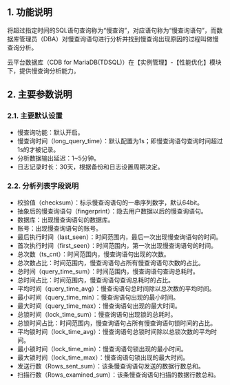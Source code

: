 ## 1. 功能说明
将超过指定时间的SQL语句查询称为“慢查询”，对应语句称为“慢查询语句”，而数据库管理员（DBA）对慢查询语句进行分析并找到慢查询出现原因的过程叫做慢查询分析。

云平台数据库（CDB for MariaDB(TDSQL)）在【实例管理】-【性能优化】模块下，提供慢查询分析能力。

## 2. 主要参数说明
### 2.1. 主要默认设置
-   慢查询功能：默认开启。
-   慢查询时间（long_query_time）：默认配置为1s；即慢查询语句查询时间超过1s的才被记录。
-   分析数据输出延迟：1~5分钟。
-   日志记录时长：30天，根据备份和日志设置周期决定。

### 2.2. 分析列表字段说明
-   校验值（checksum）：标示慢查询语句的一串序列数字，默认64bit。
-   抽象后的慢查询语句（fingerprint）：隐去用户数据以后的慢查询语句。
-   数据库：出现慢查询语句的数据库。
-   账号：出现慢查询语句的账号。
-   最后执行时间（last_seen）：时间范围内，最后一次出现慢查询语句的时间。
-   首次执行时间（first_seen）：时间范围内，第一次出现慢查询语句的时间。
-   总次数（ts_cnt）：时间范围内，慢查询语句出现的次数。
-   总次数占比：时间范围内，慢查询语句占所有慢查询语句次数的占比。
-   总时间（query_time_sum）：时间范围内，慢查询语句查询总耗时。
-   总时间占比：时间范围内，慢查询语句查询总耗时的占比。
-   平均时间（query_time_avg）：慢查询语句总时间除以总次数的平均时间。
-   最小时间（query_time_min）：慢查询语句出现的最小时间。
-   最大时间（query_time_max）：慢查询语句出现的最大时间。
-   总锁时间（lock_time_sum）：慢查询语句出现锁的总耗时。
-   总锁时间占比：时间范围内，慢查询语句占所有慢查询语句锁时间的占比。
-   平均锁时间（lock_time_avg）：慢查询语句总锁时间除以总锁次数的平均时间。
-   最小锁时间（lock_time_min）：慢查询语句锁出现的最小时间。
-   最大锁时间（lock_time_max）：慢查询语句锁出现的最大时间。
-   发送行数（Rows_sent_sum）：该条慢查询语句发送的数据行数总和。
-   扫描行数（Rows_examined_sum）：该条慢查询语句扫描的数据行数总和。
